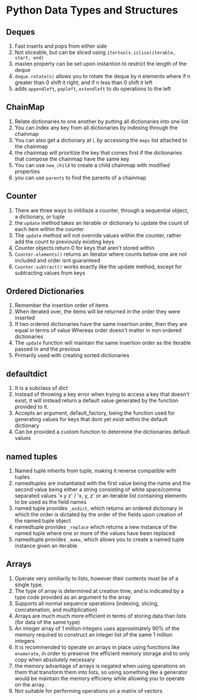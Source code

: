# Python Data Types and Structures

## Deques
1. Fast inserts and pops from either side
2. Not sliceable, but can be sliced using `itertools.islice(iterable, start, end)`
3. maxlen property can be set upon instantion to restrict the length of the deque
4. `deque.rotate(n)` allows you to rotate the deque by n elements where if n greater than 0
shift it right, and if n less than 0 shift it left 
5. adds `appendleft`, `popleft`, `extendleft` to do operations to the left

## ChainMap
1. Relate dictionaries to one another by putting all dictionaries into one list
2. You can index any key from all dictionaries by indexing through the chainmap
3. You can also get a dictionary at i, by accessing the `maps` list attached to the chainmap
4. the chainmap will prioritize the key that comes first if the dictionaries that compose 
the chainmap have the same key
5. You can use `new_child` to create a child chainmap with modified properties
6. you can use `parents` to find the parents of a chainmap

## Counter
1. There are three ways to initiliaze a counter, through a sequential object, a dictionary, or tuple
2. the `update` method takes an iterable or dictionary to update the count of each item within the counter
3. The `update` method will not override values within the counter, rather add the count to previously existing keys
4. Counter objects return 0 for keys that aren't stored within
5. `Counter.elements()` returns an iterator where counts below one are not included and order isnt guaranteed
6. `Counter.subtract()` works exactly like the update method, except for subtracting values from keys

## Ordered Dictionaries
1. Remember the insertion order of items
2. When iterated over, the items will be returned in the order they were inserted
3. If two ordered dictionaries have the same insertion order, then they are equal in terms of value
Whereas order doesn't matter in non ordered dictionaries
4. The `update` function will maintain the same insertion order as the iterable passed in and the previous
5. Primarily used with creating sorted dictionaries
 
## defaultdict
1. It is a subclass of dict
2. Instead of throwing a key error when trying to access a key that doesn't exist,
it will instead return a default value generated by the function provided to it.
3. Accepts an argument, default_factory, being the function used for generating values
for keys that dont yet exist within the default dictionary
4. Can be provided a custom function to determine the dictionaries default values

## named tuples
1. Named tuple inherits from tuple, making it reverse compatible with tuples
2. namedtuples are instantiated with the first value being the name and the second value
being either a string consisting of white space/comma separated values 'x y z' / 'x, y, z'
or an iterable list containing elements to be used as the field names
3. named tuple provides `_asdict`, which returns an ordered dictionary in which the order
is dictated by the order of the fields upon creation of the named tuple object
4. namedtuple provides `_replace` which returns a new instance of the named tuple where
one or more of the values have been replaced 
5. namedtuple provides `_make`, which allows you to create a named tuple instance given an iterable

## Arrays
1. Operate very similiarily to lists, however their contents must be of a single type.
2. The type of array is determined at creation time, and is indicated by a type code provided as 
an argument to the array
3. Supports all normal sequence operations (indexing, slicing, concatenation, and multiplication)
4. Arrays are much much more efficient in terms of storing data than lists (for data of the same type)
5. An integer array of 1 million integers uses approximately 90% of the memory required to construct
an integer list of the same 1 million integers
6. It is recommended to operate on arrays in place using functions like `enumerate`, in order
to preserve the efficient memory storage and to only copy when absolutely necessary
7. the memory advantage of arrays is negated when using  operations on them that transform them into
lists, so using something like a generator would be maintain the memory efficieny while allowing
you to operate on the array.
8. Not suitable for performing operations on a matrix of vectors
